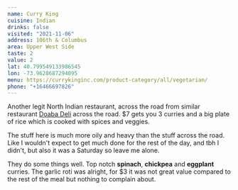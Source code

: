 ```yaml
---
name: Curry King
cuisine: Indian
drinks: false
visited: "2021-11-06"
address: 106th & Columbus
area: Upper West Side
taste: 2
value: 2
lat: 40.799549133986545
lon: -73.9628687294095
menu: https://currykinginc.com/product-category/all/vegetarian/
phone: "+16466697826"
---
```


Another legit North Indian restaurant, across the road from similar restaurant [Doaba Deli](/places/doaba-deli/) across the road. $7 gets you 3 curries and a big plate of rice which is cooked with spices and veggies.

The stuff here is much more oily and heavy than the stuff across the road. Like I wouldn't expect to get much done for the rest of the day, and tbh I didn't, but also it was a Saturday so leave me alone.

They do some things well. Top notch **spinach**, **chickpea** and **eggplant** curries. The garlic roti was alright, for $3 it was not great value compared to the rest of the meal but nothing to complain about.
